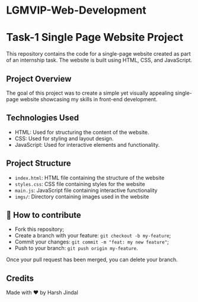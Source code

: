 # LGMVIP-Web-Development
# Task-1 Single Page Website Project

This repository contains the code for a single-page website created as part of an internship task. The website is built using HTML, CSS, and JavaScript.

## Project Overview

The goal of this project was to create a simple yet visually appealing single-page website showcasing my skills in front-end development.

## Technologies Used

- HTML: Used for structuring the content of the website.
- CSS: Used for styling and layout design.
- JavaScript: Used for interactive elements and functionality.

## Project Structure

- `index.html`: HTML file containing the structure of the website
- `styles.css`: CSS file containing styles for the website
- `main.js`: JavaScript file containing interactive functionality
- `imgs/`: Directory containing images used in the website

## 🤔 How to contribute

- Fork this repository;
- Create a branch with your feature: `git checkout -b my-feature`;
- Commit your changes: `git commit -m "feat: my new feature"`;
- Push to your branch: `git push origin my-feature`.

Once your pull request has been merged, you can delete your branch.

## Credits

Made with ❤️ by Harsh Jindal

